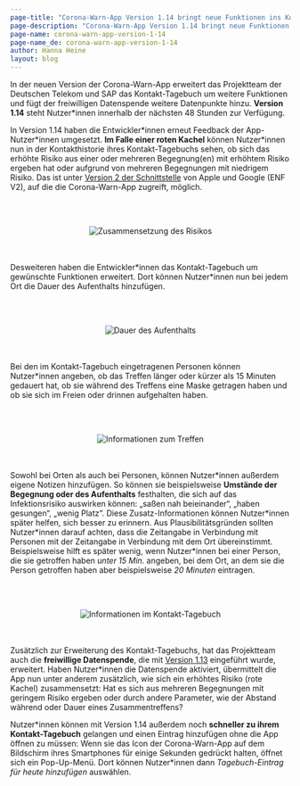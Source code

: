 ```yaml
---
page-title: "Corona-Warn-App Version 1.14 bringt neue Funktionen ins Kontakt-Tagebuch"
page-description: "Corona-Warn-App Version 1.14 bringt neue Funktionen ins Kontakt-Tagebuch"
page-name: corona-warn-app-version-1-14
page-name_de: corona-warn-app-version-1-14
author: Hanna Heine
layout: blog
---
```

 
In der neuen Version der Corona-Warn-App erweitert das Projektteam der Deutschen Telekom und SAP das Kontakt-Tagebuch um weitere Funktionen und fügt der freiwilligen Datenspende weitere Datenpunkte hinzu. **Version 1.14** steht Nutzer\*innen innerhalb der nächsten 48 Stunden zur Verfügung.

<!-- overview -->

In Version 1.14 haben die Entwickler\*innen erneut Feedback der App-Nutzer\*innen umgesetzt. **Im Falle einer roten Kachel** können Nutzer\*innen nun in der Kontakthistorie ihres Kontakt-Tagebuchs sehen, ob sich das erhöhte Risiko aus einer oder mehreren Begegnung(en) mit erhöhtem Risiko ergeben hat oder aufgrund von mehreren Begegnungen mit niedrigem Risiko. Das ist unter [Version 2 der Schnittstelle](https://www.coronawarn.app/de/blog/2020-12-16-corona-warn-app-version-1-9/) von Apple und Google (ENF V2), auf die die Corona-Warn-App zugreift, möglich.
  

<br></br>
<center> <img src="./erhoehtesRisiko.jpg" title="Zusammensetzung des Risikos" style="align: center"></center>
<br></br>

Desweiteren haben die Entwickler\*innen das Kontakt-Tagebuch um gewünschte Funktionen erweitert. Dort können Nutzer\*innen nun bei jedem Ort die Dauer des Aufenthalts hinzufügen. 

<br></br>
<center> <img src="./cwa-1-14-orte.png" title="Dauer des Aufenthalts" style="align: center"></center>
<br></br>

Bei den im Kontakt-Tagebuch eingetragenen Personen können Nutzer*innen angeben, ob das Treffen länger oder kürzer als 15 Minuten gedauert hat, ob sie während des Treffens eine Maske getragen haben und ob sie sich im Freien oder drinnen aufgehalten haben. 



<br></br>
<center> <img src="./cwa-1-14-personen.png" title="Informationen zum Treffen" style="align: center"></center>
<br></br>

Sowohl bei Orten als auch bei Personen, können Nutzer\*innen außerdem eigene Notizen hinzufügen. So können sie beispielsweise **Umstände der Begegnung oder des Aufenthalts** festhalten, die sich auf das Infektionsrisiko auswirken können: „saßen nah beieinander“, „haben gesungen“, „wenig Platz“. Diese Zusatz-Informationen können Nutzer\*innen später helfen, sich besser zu erinnern. Aus Plausibilitätsgründen sollten Nutzer\*innen darauf achten, dass die Zeitangabe in Verbindung mit Personen mit der Zeitangabe in Verbindung mit dem Ort übereinstimmt. Beispielsweise hilft es später wenig, wenn Nutzer\*innen bei einer Person, die sie getroffen haben *unter 15 Min.* angeben, bei dem Ort, an dem sie die Person getroffen haben aber beispielsweise *20 Minuten* eintragen.


<br></br>
<center> <img src="./cwa-1-14-tagebuch-erweiterung.png" title="Informationen im Kontakt-Tagebuch" style="align: center"></center>
<br></br>



Zusätzlich zur Erweiterung des Kontakt-Tagebuchs, hat das Projektteam auch die **freiwillige Datenspende**, die mit [Version 1.13](https://www.coronawarn.app/de/blog/2021-03-04-corona-warn-app-version-1-13/) eingeführt wurde, erweitert. Haben Nutzer\*innen die Datenspende aktiviert, übermittelt die App nun unter anderem zusätzlich, wie sich ein erhöhtes Risiko (rote Kachel) zusammensetzt: Hat es sich aus mehreren Begegnungen mit geringem Risiko ergeben oder durch andere Parameter, wie der Abstand während oder Dauer eines Zusammentreffens?

Nutzer\*innen können mit Version 1.14  außerdem noch **schneller zu ihrem Kontakt-Tagebuch** gelangen und einen Eintrag hinzufügen ohne die App öffnen zu müssen:  Wenn sie das Icon der Corona-Warn-App auf dem Bildschirm ihres Smartphones für einige Sekunden gedrückt halten, öffnet sich ein Pop-Up-Menü. Dort können Nutzer\*innen dann *Tagebuch-Eintrag für heute hinzufügen* auswählen.  

